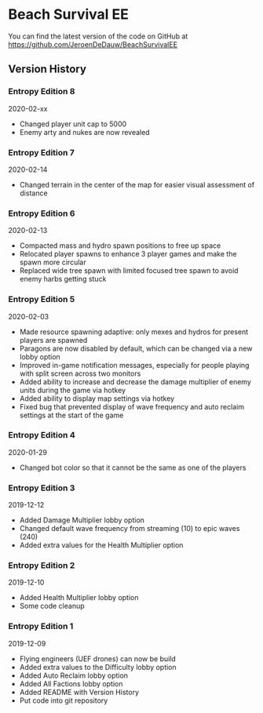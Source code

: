 # Beach Survival EE

You can find the latest version of the code on GitHub at https://github.com/JeroenDeDauw/BeachSurvivalEE

## Version History

### Entropy Edition 8

2020-02-xx

* Changed player unit cap to 5000
* Enemy arty and nukes are now revealed

### Entropy Edition 7

2020-02-14

* Changed terrain in the center of the map for easier visual assessment of distance 

### Entropy Edition 6

2020-02-13

* Compacted mass and hydro spawn positions to free up space
* Relocated player spawns to enhance 3 player games and make the spawn more circular
* Replaced wide tree spawn with limited focused tree spawn to avoid enemy harbs getting stuck 

### Entropy Edition 5

2020-02-03

* Made resource spawning adaptive: only mexes and hydros for present players are spawned
* Paragons are now disabled by default, which can be changed via a new lobby option
* Improved in-game notification messages, especially for people playing with split screen across two monitors
* Added ability to increase and decrease the damage multiplier of enemy units during the game via hotkey
* Added ability to display map settings via hotkey
* Fixed bug that prevented display of wave frequency and auto reclaim settings at the start of the game

### Entropy Edition 4

2020-01-29

* Changed bot color so that it cannot be the same as one of the players

### Entropy Edition 3

2019-12-12

* Added Damage Multiplier lobby option
* Changed default wave frequency from streaming (10) to epic waves (240)
* Added extra values for the Health Multiplier option

### Entropy Edition 2

2019-12-10

* Added Health Multiplier lobby option
* Some code cleanup

### Entropy Edition 1

2019-12-09

* Flying engineers (UEF drones) can now be build
* Added extra values to the Difficulty lobby option
* Added Auto Reclaim lobby option
* Added All Factions lobby option
* Added README with Version History
* Put code into git repository
